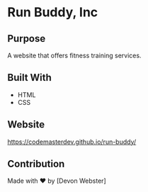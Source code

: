 # Run Buddy, Inc

## Purpose
A website that offers fitness training services.

## Built With
* HTML
* CSS

## Website
https://codemasterdev.github.io/run-buddy/

## Contribution
Made with ❤️ by [Devon Webster]
